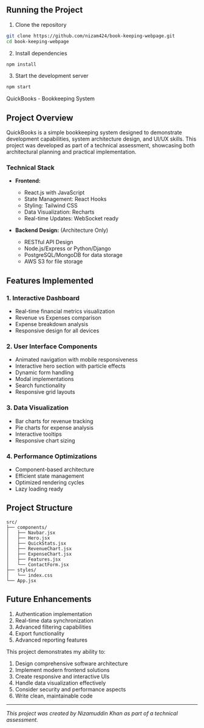 ## Running the Project

1. Clone the repository
```bash
git clone https://github.com/nizam424/book-keeping-webpage.git
cd book-keeping-webpage
```

2. Install dependencies
```bash
npm install
```

3. Start the development server
```bash
npm start
```


QuickBooks - Bookkeeping System

## Project Overview
QuickBooks is a simple bookkeeping system designed to demonstrate  development capabilities, system architecture design, and UI/UX skills. This project was developed as part of a technical assessment, showcasing both architectural planning and practical implementation.



### Technical Stack
- **Frontend:**
  - React.js with JavaScript
  - State Management: React Hooks
  - Styling: Tailwind CSS
  - Data Visualization: Recharts
  - Real-time Updates: WebSocket ready

- **Backend Design:** (Architecture Only)
  - RESTful API Design
  - Node.js/Express or Python/Django
  - PostgreSQL/MongoDB for data storage
  - AWS S3 for file storage

## Features Implemented

### 1. Interactive Dashboard
- Real-time financial metrics visualization
- Revenue vs Expenses comparison
- Expense breakdown analysis
- Responsive design for all devices

### 2. User Interface Components
- Animated navigation with mobile responsiveness
- Interactive hero section with particle effects
- Dynamic form handling
- Modal implementations
- Search functionality
- Responsive grid layouts

### 3. Data Visualization
- Bar charts for revenue tracking
- Pie charts for expense analysis
- Interactive tooltips
- Responsive chart sizing

### 4. Performance Optimizations
- Component-based architecture
- Efficient state management
- Optimized rendering cycles
- Lazy loading ready

## Project Structure
```
src/
├── components/
│   ├── Navbar.jsx
│   ├── Hero.jsx
│   ├── QuickStats.jsx
│   ├── RevenueChart.jsx
│   ├── ExpenseChart.jsx
│   ├── Features.jsx
│   └── ContactForm.jsx
├── styles/
│   └── index.css
└── App.jsx
```







## Future Enhancements
1. Authentication implementation
2. Real-time data synchronization
3. Advanced filtering capabilities
4. Export functionality
5. Advanced reporting features

This project demonstrates my ability to:
1. Design comprehensive software architecture
2. Implement modern frontend solutions
3. Create responsive and interactive UIs
4. Handle data visualization effectively
5. Consider security and performance aspects
6. Write clean, maintainable code

---

*This project was created by Nizamuddin Khan as part of a technical assessment.*
